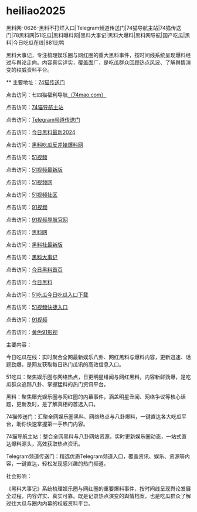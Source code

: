 # heiliao2025
黑料网-0626-黑料不打烊入口|Telegram频道传送门|74猫导航主站|74猫传送门|78黑料网|51吃瓜|黑料曝料网|黑料大事记|黑料大爆料|黑料网导航|国产吃瓜|黑料|今日吃瓜在线|881比鸭

黑料大事记，专注梳理娱乐圈与网红圈的重大黑料事件，按时间线系统呈现爆料经过与舆论走向。内容真实详实，覆盖面广，是吃瓜群众回顾热点风波、了解舆情演变的权威资料平台。

** 主要地址：<a href="https://74mao.com/">74猫传送门</a>

点击访问：七四猫福利导航<a href="https://74mao.com/">（74mao.com）</a>

点击访问：<a href="https://74mao.com/">74猫导航主站</a>

点击访问：<a href="https://74mao.com/">Telegram频道传送门</a>

点击访问：<a href="https://heiliao618.pages.dev/">今日黑料最新2024</a>

点击访问：<a href="https://heiliao626.pages.dev/">黑料吃瓜反差婊爆料网</a>

点击访问：<a href="https://hj-284.pages.dev/">51视频</a>

点击访问：<a href="https://hj-283.pages.dev/">51视频最新版</a>

点击访问：<a href="https://hj-282.pages.dev/">51视频网</a>

点击访问：<a href="https://hj-281.pages.dev/">51视频社区</a>

点击访问：<a href="https://hj-415.pages.dev/">91视频</a>

点击访问：<a href="https://hj-414.pages.dev/">91视频导航官网</a>

点击访问：<a href="https://heiliao093.pages.dev/">黑料网</a>

点击访问：<a href="https://heiliao662.pages.dev/">黑料社最新版</a>

点击访问：<a href="https://heiliao285.pages.dev/">黑料大事记</a>

点击访问：<a href="https://heiliao2671.pages.dev/">今日黑料首页</a>

点击访问：<a href="https://heiliao253.pages.dev/">今日黑料</a>

点击访问：<a href="https://chigua162.pages.dev/">51吃瓜今日吃瓜入口下载</a>

点击访问：<a href="https://hj-280.pages.dev/">51视频快捷入口</a>

点击访问：<a href="https://hj-83.pages.dev/">91视频</a>

点击访问：<a href="https://hj-85.pages.dev/">黄色91影视</a>

主要内容：

今日吃瓜在线：实时聚合全网最新娱乐八卦、网红黑料与爆料内容，更新迅速、话题劲爆，是网友获取每日热门瓜讯的高效信息入口。

51吃瓜：聚焦娱乐圈与网络热点，日更明星绯闻与网红黑料，内容新鲜劲爆，是吃瓜群众追踪八卦、掌握猛料的热门资讯平台。

黑料：聚焦曝光娱乐圈与网红圈的内幕事件，涵盖明星丑闻、网络争议等核心话题，更新及时，是了解真相的首选入口。

74猫传送门：汇聚全网娱乐圈黑料、网络热点与八卦爆料，一键直达各大吃瓜平台，助你快速掌握第一手热门内容。

74猫导航主站：整合全网黑料与八卦网站资源，实时更新娱乐圈动态，一站式直达爆料源头，高效获取热点资讯。

Telegram频道传送门：精选优质Telegram频道入口，覆盖资讯、娱乐、资源等内容，一键直达，轻松发现感兴趣的热门频道。

社会影响：

《黑料大事记》系统梳理娱乐圈与网红圈的重要爆料事件，按时间线呈现舆论发展全过程，内容详实、真实可靠。既是记录热点演变的舆情档案，也是吃瓜群众了解过往大瓜与圈内内幕的权威资料平台。

<span style="display:none;">[Canonical link](https://github.com/dfo20250625/mfo7）</span>

